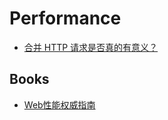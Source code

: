 # Performance

* [合并 HTTP 请求是否真的有意义？](https://www.zhihu.com/question/34401250?from=profile_question_card)

## Books
* [Web性能权威指南](http://book.douban.com/subject/25856314/)
